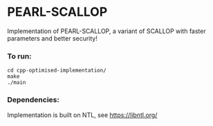 # PEARL-SCALLOP
Implementation of PEARL-SCALLOP, a variant of SCALLOP with faster parameters and better security!

### To run:
```
cd cpp-optimised-implementation/
make
./main
```

### Dependencies:
Implementation is built on NTL, see https://libntl.org/


